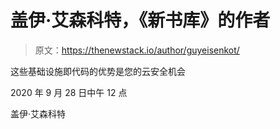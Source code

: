 # 盖伊·艾森科特，《新书库》的作者

> 原文：<https://thenewstack.io/author/guyeisenkot/>

这些基础设施即代码的优势是您的云安全机会

2020 年 9 月 28 日中午 12 点

盖伊·艾森科特